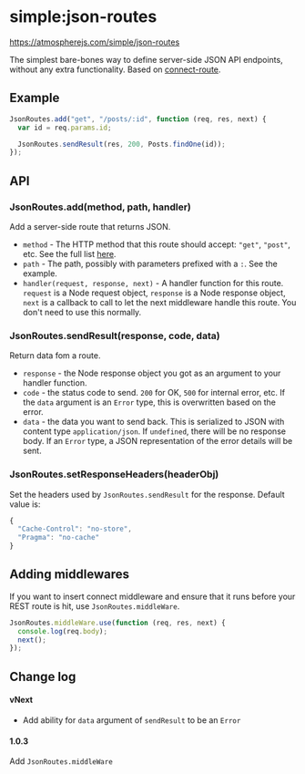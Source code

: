 # simple:json-routes

<https://atmospherejs.com/simple/json-routes>

The simplest bare-bones way to define server-side JSON API endpoints, without
any extra functionality. Based on [connect-route](https://github.com/baryshev/connect-route).

## Example

```js
JsonRoutes.add("get", "/posts/:id", function (req, res, next) {
  var id = req.params.id;

  JsonRoutes.sendResult(res, 200, Posts.findOne(id));
});
```

## API

### JsonRoutes.add(method, path, handler)

Add a server-side route that returns JSON.

- `method` - The HTTP method that this route should accept: `"get"`, `"post"`,
etc. See the full list [here](https://github.com/baryshev/connect-route/blob/06f92e07dc8e4690f7f788df39b37b5db4b06f90/lib/connect-route.js#L4).
- `path` - The path, possibly with parameters prefixed with a `:`. See the
example.
- `handler(request, response, next)` - A handler function for this route.
`request` is a Node request object, `response` is a Node response object, `next`
is a callback to call to let the next middleware handle this route. You don't
need to use this normally.

### JsonRoutes.sendResult(response, code, data)

Return data fom a route.

- `response` - the Node response object you got as an argument to your handler
function.
- `code` - the status code to send. `200` for OK, `500` for internal error, etc. If the `data` argument is an `Error` type, this is overwritten based on the error.
- `data` - the data you want to send back. This is serialized to JSON with
content type `application/json`. If `undefined`, there will be no response body. If an `Error` type, a JSON representation of the error details will be sent.

### JsonRoutes.setResponseHeaders(headerObj)

Set the headers used by `JsonRoutes.sendResult` for the response. Default value is:

```js
{
  "Cache-Control": "no-store",
  "Pragma": "no-cache"
}
```

## Adding middlewares

If you want to insert connect middleware and ensure that it runs before your REST route is hit, use `JsonRoutes.middleWare`.

```js
JsonRoutes.middleWare.use(function (req, res, next) {
  console.log(req.body);
  next();
});
```

## Change log

#### vNext

- Add ability for `data` argument of `sendResult` to be an `Error`

#### 1.0.3

Add `JsonRoutes.middleWare`
